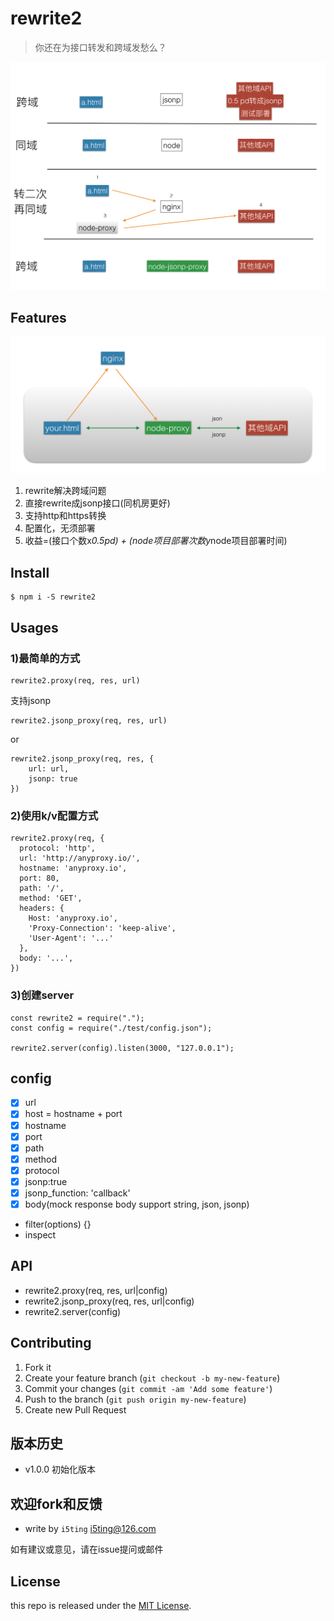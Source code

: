 # rewrite2

> 你还在为接口转发和跨域发愁么？

![2](2.png)


## Features

![1](1.png)

1. rewrite解决跨域问题
1. 直接rewrite成jsonp接口(同机房更好)
1. 支持http和https转换
1. 配置化，无须部署
1. 收益=(接口个数x*0.5pd) + (node项目部署次数y*node项目部署时间)

## Install

```
$ npm i -S rewrite2
```

## Usages

### 1)最简单的方式

```
rewrite2.proxy(req, res, url)
```

支持jsonp

```
rewrite2.jsonp_proxy(req, res, url)
```

or

```
rewrite2.jsonp_proxy(req, res, {
	url: url,
	jsonp: true
})
```

###  2)使用k/v配置方式

```
rewrite2.proxy(req, {
  protocol: 'http',
  url: 'http://anyproxy.io/',
  hostname: 'anyproxy.io',
  port: 80,
  path: '/',
  method: 'GET',
  headers: {
    Host: 'anyproxy.io',
    'Proxy-Connection': 'keep-alive',
    'User-Agent': '...'
  },
  body: '...',
})
```

### 3)创建server

```
const rewrite2 = require(".");
const config = require("./test/config.json");

rewrite2.server(config).listen(3000, "127.0.0.1");
```

## config

- [x] url
- [x] host = hostname + port
- [x] hostname
- [x] port
- [x] path
- [x] method
- [x] protocol
- [x] jsonp:true
- [x] jsonp_function: 'callback'
- [x] body(mock response body support string, json, jsonp)
- filter(options) {}
- inspect

## API

- rewrite2.proxy(req, res, url|config)
- rewrite2.jsonp_proxy(req, res, url|config)
- rewrite2.server(config)

## Contributing

1. Fork it
2. Create your feature branch (`git checkout -b my-new-feature`)
3. Commit your changes (`git commit -am 'Add some feature'`)
4. Push to the branch (`git push origin my-new-feature`)
5. Create new Pull Request

## 版本历史

- v1.0.0 初始化版本

## 欢迎fork和反馈

- write by `i5ting` i5ting@126.com

如有建议或意见，请在issue提问或邮件

## License

this repo is released under the [MIT
License](http://www.opensource.org/licenses/MIT).
